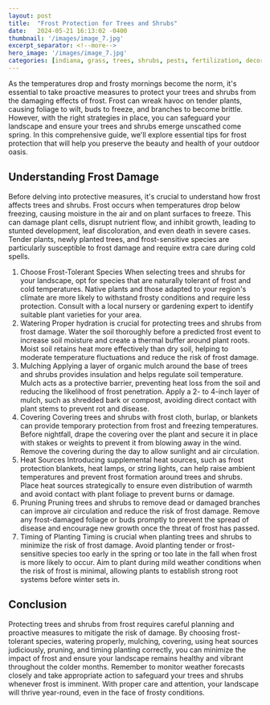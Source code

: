 ```yaml
---
layout: post
title:  "Frost Protection for Trees and Shrubs"
date:   2024-05-21 16:13:02 -0400
thumbnail: '/images/image_7.jpg'
excerpt_separator: <!--more-->
hero_image: '/images/image_7.jpg'
categories: [indiana, grass, trees, shrubs, pests, fertilization, decoration, curb appeal, garden, flowers, recreation]
---
```

As the temperatures drop and frosty mornings become the norm, it's essential to take proactive measures to protect your trees and shrubs from the damaging effects of frost. <!--more-->Frost can wreak havoc on tender plants, causing foliage to wilt, buds to freeze, and branches to become brittle. However, with the right strategies in place, you can safeguard your landscape and ensure your trees and shrubs emerge unscathed come spring. In this comprehensive guide, we'll explore essential tips for frost protection that will help you preserve the beauty and health of your outdoor oasis.

## Understanding Frost Damage
Before delving into protective measures, it's crucial to understand how frost affects trees and shrubs. Frost occurs when temperatures drop below freezing, causing moisture in the air and on plant surfaces to freeze. This can damage plant cells, disrupt nutrient flow, and inhibit growth, leading to stunted development, leaf discoloration, and even death in severe cases. Tender plants, newly planted trees, and frost-sensitive species are particularly susceptible to frost damage and require extra care during cold spells.
1. Choose Frost-Tolerant Species
When selecting trees and shrubs for your landscape, opt for species that are naturally tolerant of frost and cold temperatures. Native plants and those adapted to your region's climate are more likely to withstand frosty conditions and require less protection. Consult with a local nursery or gardening expert to identify suitable plant varieties for your area.
2. Watering
Proper hydration is crucial for protecting trees and shrubs from frost damage. Water the soil thoroughly before a predicted frost event to increase soil moisture and create a thermal buffer around plant roots. Moist soil retains heat more effectively than dry soil, helping to moderate temperature fluctuations and reduce the risk of frost damage.
3. Mulching
Applying a layer of organic mulch around the base of trees and shrubs provides insulation and helps regulate soil temperature. Mulch acts as a protective barrier, preventing heat loss from the soil and reducing the likelihood of frost penetration. Apply a 2- to 4-inch layer of mulch, such as shredded bark or compost, avoiding direct contact with plant stems to prevent rot and disease.
4. Covering
Covering trees and shrubs with frost cloth, burlap, or blankets can provide temporary protection from frost and freezing temperatures. Before nightfall, drape the covering over the plant and secure it in place with stakes or weights to prevent it from blowing away in the wind. Remove the covering during the day to allow sunlight and air circulation.
5. Heat Sources
Introducing supplemental heat sources, such as frost protection blankets, heat lamps, or string lights, can help raise ambient temperatures and prevent frost formation around trees and shrubs. Place heat sources strategically to ensure even distribution of warmth and avoid contact with plant foliage to prevent burns or damage.
6. Pruning
Pruning trees and shrubs to remove dead or damaged branches can improve air circulation and reduce the risk of frost damage. Remove any frost-damaged foliage or buds promptly to prevent the spread of disease and encourage new growth once the threat of frost has passed.
7. Timing of Planting
Timing is crucial when planting trees and shrubs to minimize the risk of frost damage. Avoid planting tender or frost-sensitive species too early in the spring or too late in the fall when frost is more likely to occur. Aim to plant during mild weather conditions when the risk of frost is minimal, allowing plants to establish strong root systems before winter sets in.

## Conclusion
Protecting trees and shrubs from frost requires careful planning and proactive measures to mitigate the risk of damage. By choosing frost-tolerant species, watering properly, mulching, covering, using heat sources judiciously, pruning, and timing planting correctly, you can minimize the impact of frost and ensure your landscape remains healthy and vibrant throughout the colder months. Remember to monitor weather forecasts closely and take appropriate action to safeguard your trees and shrubs whenever frost is imminent. With proper care and attention, your landscape will thrive year-round, even in the face of frosty conditions.
